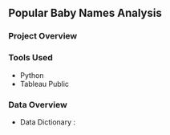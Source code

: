 ## Popular Baby Names Analysis


### Project Overview


### Tools Used
- Python
- Tableau Public 

### Data Overview
- Data Dictionary : 
